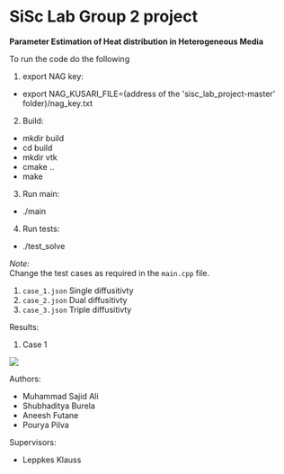 # SiSc Lab Group 2 project

****Parameter Estimation of Heat distribution in Heterogeneous Media****

To run the code do the following

1.  export NAG key:
* export NAG_KUSARI_FILE=(address of the 'sisc_lab_project-master' folder)/nag_key.txt


2. Build:
*  mkdir build
*  cd build
*  mkdir vtk
*  cmake ..
*  make

3. Run main:
*  ./main

4. Run tests:
*  ./test_solve

*Note:*\
Change the test cases as required in the `main.cpp` file.
	
1. `case_1.json` Single diffusitivty
2. `case_2.json` Dual diffusitivty
3. `case_3.json` Triple diffusitivty

Results:

1. Case 1
<img src="Results/case_1_c2.png">
	
Authors:

*  Muhammad Sajid Ali
* Shubhaditya Burela
* Aneesh Futane
* Pourya Pilva

Supervisors:
* Leppkes Klauss
